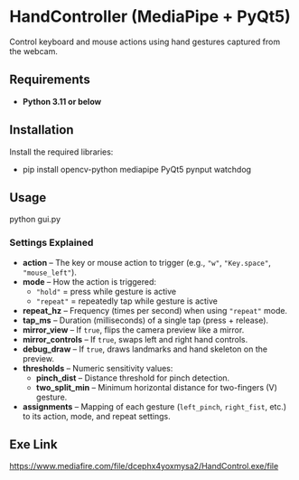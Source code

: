 # HandController (MediaPipe + PyQt5)

Control keyboard and mouse actions using hand gestures captured from the webcam.

## Requirements
- **Python 3.11 or below** 


## Installation
Install the required libraries:

 - pip install opencv-python mediapipe PyQt5 pynput watchdog

## Usage 
python gui.py

### Settings Explained
- **action** – The key or mouse action to trigger (e.g., `"w"`, `"Key.space"`, `"mouse_left"`).  
- **mode** – How the action is triggered:  
  - `"hold"` = press while gesture is active  
  - `"repeat"` = repeatedly tap while gesture is active  
- **repeat_hz** – Frequency (times per second) when using `"repeat"` mode.  
- **tap_ms** – Duration (milliseconds) of a single tap (press + release).  
- **mirror_view** – If `true`, flips the camera preview like a mirror.  
- **mirror_controls** – If `true`, swaps left and right hand controls.  
- **debug_draw** – If `true`, draws landmarks and hand skeleton on the preview.  
- **thresholds** – Numeric sensitivity values:  
  - **pinch_dist** – Distance threshold for pinch detection.  
  - **two_split_min** – Minimum horizontal distance for two-fingers (V) gesture.  
- **assignments** – Mapping of each gesture (`left_pinch`, `right_fist`, etc.) to its action, mode, and repeat settings.


## Exe Link
https://www.mediafire.com/file/dcephx4yoxmysa2/HandControl.exe/file
